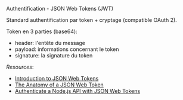 Authentification - JSON Web Tokens (JWT)

Standard authentification par token + cryptage (compatible OAuth 2).

Token en 3 parties (base64):
* header: l'entête du message
* payload: informations concernant le token
* signature: la signature du token

*Resources*: 
* [Introduction to JSON Web Tokens](http://jwt.io/introduction/)
* [The Anatomy of a JSON Web Token ](https://scotch.io/tutorials/the-anatomy-of-a-json-web-token)
* [Authenticate a Node.js API with JSON Web Tokens](https://scotch.io/tutorials/authenticate-a-node-js-api-with-json-web-tokens)
